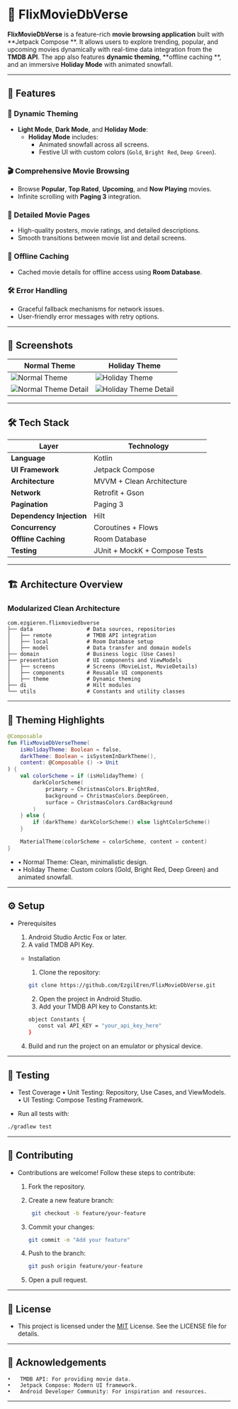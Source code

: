# 🎥 FlixMovieDbVerse

**FlixMovieDbVerse** is a feature-rich **movie browsing application** built with **Jetpack Compose
**. It allows users to explore trending, popular, and upcoming movies dynamically with real-time
data integration from the **TMDB API**. The app also features **dynamic theming**, **offline caching
**, and an immersive **Holiday Mode** with animated snowfall.

---

## 🚀 Features

### 🌟 Dynamic Theming

- **Light Mode**, **Dark Mode**, and **Holiday Mode**:
    - **Holiday Mode** includes:
        - Animated snowfall across all screens.
        - Festive UI with custom colors (`Gold`, `Bright Red`, `Deep Green`).

### 🎬 Comprehensive Movie Browsing

- Browse **Popular**, **Top Rated**, **Upcoming**, and **Now Playing** movies.
- Infinite scrolling with **Paging 3** integration.

### 📖 Detailed Movie Pages

- High-quality posters, movie ratings, and detailed descriptions.
- Smooth transitions between movie list and detail screens.

### 🔄 Offline Caching

- Cached movie details for offline access using **Room Database**.

### 🛠️ Error Handling

- Graceful fallback mechanisms for network issues.
- User-friendly error messages with retry options.

---

## 📱 Screenshots

| **Normal Theme**                                      | **Holiday Theme**                                       |
|-------------------------------------------------------|---------------------------------------------------------|
| ![Normal Theme](screenshots/normal_theme.png)         | ![Holiday Theme](screenshots/holiday_theme.png)         |
| ![Normal Theme Detail](screenshots/normal_detail.png) | ![Holiday Theme Detail](screenshots/holiday_detail.png) |
---

## 🛠️ Tech Stack

| **Layer**                | **Technology**                |
|--------------------------|-------------------------------|
| **Language**             | Kotlin                        |
| **UI Framework**         | Jetpack Compose               |
| **Architecture**         | MVVM + Clean Architecture     |
| **Network**              | Retrofit + Gson               |
| **Pagination**           | Paging 3                      |
| **Dependency Injection** | Hilt                          |
| **Concurrency**          | Coroutines + Flows            |
| **Offline Caching**      | Room Database                 |
| **Testing**              | JUnit + MockK + Compose Tests |

---

## 🏗️ Architecture Overview

### Modularized Clean Architecture

```plaintext
com.ezgieren.flixmoviedbverse
├── data                 # Data sources, repositories
│   ├── remote           # TMDB API integration
│   ├── local            # Room Database setup
│   ├── model            # Data transfer and domain models
├── domain               # Business logic (Use Cases)
├── presentation         # UI components and ViewModels
│   ├── screens          # Screens (MovieList, MovieDetails)
│   ├── components       # Reusable UI components
│   ├── theme            # Dynamic theming
├── di                   # Hilt modules
└── utils                # Constants and utility classes
```
---

## 🎨 Theming Highlights

```kotlin
@Composable
fun FlixMovieDbVerseTheme(
    isHolidayTheme: Boolean = false,
    darkTheme: Boolean = isSystemInDarkTheme(),
    content: @Composable () -> Unit
) {
    val colorScheme = if (isHolidayTheme) {
        darkColorScheme(
            primary = ChristmasColors.BrightRed,
            background = ChristmasColors.DeepGreen,
            surface = ChristmasColors.CardBackground
        )
    } else {
        if (darkTheme) darkColorScheme() else lightColorScheme()
    }

    MaterialTheme(colorScheme = colorScheme, content = content)
}
```

-	•	Normal Theme: Clean, minimalistic design.
-	•	Holiday Theme: Custom colors (Gold, Bright Red, Deep Green) and animated snowfall.

---

## ⚙️ Setup

- Prerequisites
    1. Android Studio Arctic Fox or later.
    2. A valid TMDB API Key.

    - Installation
        1. Clone the repository:

        ```bash
        git clone https://github.com/EzgilEren/FlixMovieDbVerse.git
         ```
        2. Open the project in Android Studio.
        3. Add your TMDB API key to Constants.kt:

      ```bash
      object Constants {
         const val API_KEY = "your_api_key_here"
      }
      ```

    4. Build and run the project on an emulator or physical device.

---

## 🧪 Testing

- Test Coverage
  • Unit Testing: Repository, Use Cases, and ViewModels.
  • UI Testing: Compose Testing Framework.

- Run all tests with:

```bash
./gradlew test
```
---

## 🤝 Contributing

- Contributions are welcome! Follow these steps to contribute:
    1. Fork the repository.
    2. Create a new feature branch:
         ```bash
          git checkout -b feature/your-feature
          ```
    3. Commit your changes:
          ```bash
        git commit -m "Add your feature"
        ```

    4. Push to the branch:

        ```bash
        git push origin feature/your-feature
        ```

    5. Open a pull request.
---

## 📜 License

- This project is licensed under the [MIT](https://choosealicense.com/licenses/mit/) License. See
  the LICENSE file for details.

---

## 🌟 Acknowledgements

	•	TMDB API: For providing movie data.
	•	Jetpack Compose: Modern UI framework.
	•	Android Developer Community: For inspiration and resources.
---
